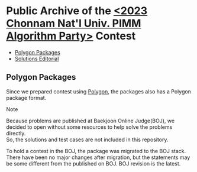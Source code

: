 # Public Archive of the [<2023 Chonnam Nat'l Univ. PIMM Algorithm Party>](https://www.acmicpc.net/contest/view/1095) Contest

- [Polygon Packages](/polygon-packages)
- [Solutions Editorial](/solutions-editorial)

## Polygon Packages
Since we prepared contest using [Polygon](https://polygon.codeforces.com/), the packages also has a Polygon package format.  

> [!NOTE]  
> Because problems are published at Baekjoon Online Judge(BOJ), we decided to open without some resources to help solve the problems directly.  
> So, the solutions and test cases are not included in this repository.  

To hold a contest in the BOJ, the package was migrated to the BOJ stack.  
There have been no major changes after migration, but the statements may be some different from the published on BOJ. BOJ revision is the latest.
